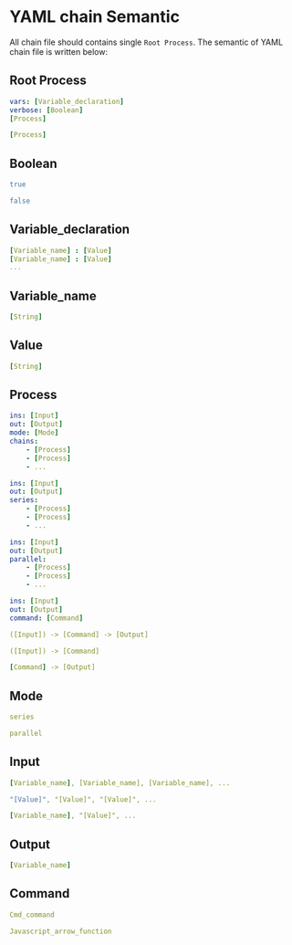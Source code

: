 # YAML chain Semantic

All chain file should contains single `Root Process`.
The semantic of YAML chain file is written below:

## Root Process

```yaml
vars: [Variable_declaration]
verbose: [Boolean]
[Process]
```

```yaml
[Process]
```

## Boolean

```yaml
true
```

```yaml
false
```

## Variable_declaration

```yaml
[Variable_name] : [Value]
[Variable_name] : [Value]
...
```

## Variable_name

```yaml
[String]
```

## Value

```yaml
[String]
```

## Process

```yaml
ins: [Input]
out: [Output]
mode: [Mode]
chains:
    - [Process]
    - [Process]
    - ...
```

```yaml
ins: [Input]
out: [Output]
series:
    - [Process]
    - [Process]
    - ...
```

```yaml
ins: [Input]
out: [Output]
parallel:
    - [Process]
    - [Process]
    - ...
```

```yaml
ins: [Input]
out: [Output]
command: [Command]
```

```yaml
([Input]) -> [Command] -> [Output]
```

```yaml
([Input]) -> [Command]
```

```yaml
[Command] -> [Output]
```

## Mode

```yaml
series
```

```yaml
parallel
```

## Input

```yaml
[Variable_name], [Variable_name], [Variable_name], ...
```


```yaml
"[Value]", "[Value]", "[Value]", ...
```

```yaml
[Variable_name], "[Value]", ...
```

## Output

```yaml
[Variable_name]
```

## Command

```yaml
Cmd_command
```

```yaml
Javascript_arrow_function
```
